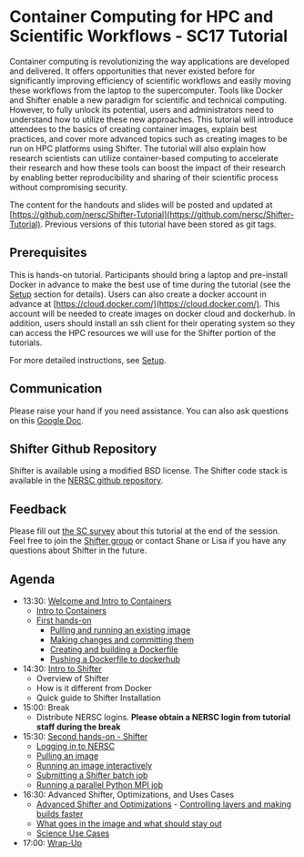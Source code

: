 # Container Computing for HPC and Scientific Workflows - SC17 Tutorial

Container computing is revolutionizing the way applications are developed and delivered. It offers opportunities that never existed before for significantly improving efficiency of scientific workflows and easily moving these workflows from the laptop to the supercomputer. Tools like Docker and Shifter enable a new paradigm for scientific and technical computing. However, to fully unlock its potential, users and administrators need to understand how to utilize these new approaches. This tutorial will introduce attendees to the basics of creating container images, explain best practices, and cover more advanced topics such as creating images to be run on HPC platforms using Shifter. The tutorial will also explain how research scientists can utilize container-based computing to accelerate their research and how these tools can boost the impact of their research by enabling better reproducibility and sharing of their scientific process without compromising security.  

The content for the handouts and slides will be posted and updated at [https://github.com/nersc/Shifter-Tutorial](https://github.com/nersc/Shifter-Tutorial). Previous versions of this tutorial have been stored as git tags.

## Prerequisites

This is hands-on tutorial. Participants should bring a laptop and pre-install Docker in advance to make the best use of time during the tutorial (see the [Setup](setup.md) section for details). Users can also create a docker account in advance at [https://cloud.docker.com/](https://cloud.docker.com/). This account will be needed to create images on docker cloud and dockerhub. In addition, users should install an ssh client for their operating system so they can access the HPC resources we will use for the Shifter portion of the tutorials.

For more detailed instructions, see [Setup](setup.md).

## Communication
Please raise your hand if you need assistance. You can also ask questions on this [Google Doc](https://docs.google.com/document/d/18N_yE7D7hAvrbpuhfhnjc1M-Eok6nE9d4IxrHeuqMgo/edit?usp=sharing).

## Shifter Github Repository
Shifter is available using a modified BSD license. The Shifter code stack is available in the [NERSC github repository](https://github.com/NERSC/shifter).

## Feedback
Please fill out [the SC survey](http://bit.ly/sc17-eval) about this tutorial at the end of the session.
Feel free to join the [Shifter group](https://groups.google.com/forum/#!forum/shifter-hpc) or contact Shane or Lisa if you have any questions about Shifter in the future.

## Agenda

- 13:30: [Welcome and Intro to Containers](00-intro.md)
    - [Intro to Containers](https://github.com/NERSC/Shifter-Tutorial/raw/master/presentations/Intro_to_Containers.pdf)
    - [First hands-on](01-hands-on.md)
      - [Pulling and running an existing image](01-hands-on.md#pulling-and-running-an-existing-image)
      - [Making changes and committing them](01-hands-on.md#making-changes-and-committing-them)
      - [Creating and building a Dockerfile](01-hands-on.md#creating-and-building-a-dockerfile)
      - [Pushing a Dockerfile to dockerhub](01-hands-on.md#pushing-a-dockerfile-to-dockerhub)
- 14:30: [Intro to Shifter](02-shifter.md)
    - Overview of Shifter
    - How is it different from Docker
    - Quick guide to Shifter Installation
- 15:00: Break
    - Distribute NERSC logins. **Please obtain a NERSC login from tutorial staff during the break**
- 15:30: [Second hands-on - Shifter](03-hands-on.md)
    - [Logging in to NERSC](03-hands-on.md#logging-in-to-nersc)
    - [Pulling an image](03-hands-on.md#pulling-an-image)
    - [Running an image interactively](03-hands-on.md#running-an-image-interactively)
    - [Submitting a Shifter batch job](03-hands-on.md#submitting-a-shifter-batch-job)
    - [Running a parallel Python MPI job](03-hands-on.md#running-a-parallel-python-mpi-job)
- 16:30: Advanced Shifter, Optimizations, and Uses Cases
    - [Advanced Shifter and Optimizations](https://github.com/NERSC/Shifter-Tutorial/raw/master/presentations/Shifter-Advanced-Optimizations.pdf)    - [Controlling layers and making builds faster](04-optimizing.md#controlling-layers-and-making-builds-faster)
    - [What goes in the image and what should stay out](04-optimizing.md#what-goes-in-the-image-and-what-should-stay-out)
    - [Science Use Cases](05-use-cases.md)
- 17:00: [Wrap-Up](06-wrap-up.md)
